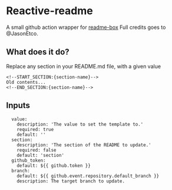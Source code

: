 # Reactive-readme
A small github action wrapper for [readme-box](https://github.com/JasonEtco/readme-box)
Full credits goes to @JasonEtco.

## What does it do?
Replace any section in your README.md file, with a given value
```
<!--START_SECTION:{section-name}-->
Old contents...
<!--END_SECTION:{section-name}-->
```

## Inputs
```
  value: 
    description: 'The value to set the template to.'
    required: true
    default: ''
  section:  
    description: 'The section of the README to update.'
    required: false
    default: 'section'
  github_token:
    default: ${{ github.token }}
  branch:
    default: ${{ github.event.repository.default_branch }}
    description: The target branch to update.
```

<!--START_SECTION:section-->
<!--END_SECTION:section-->

